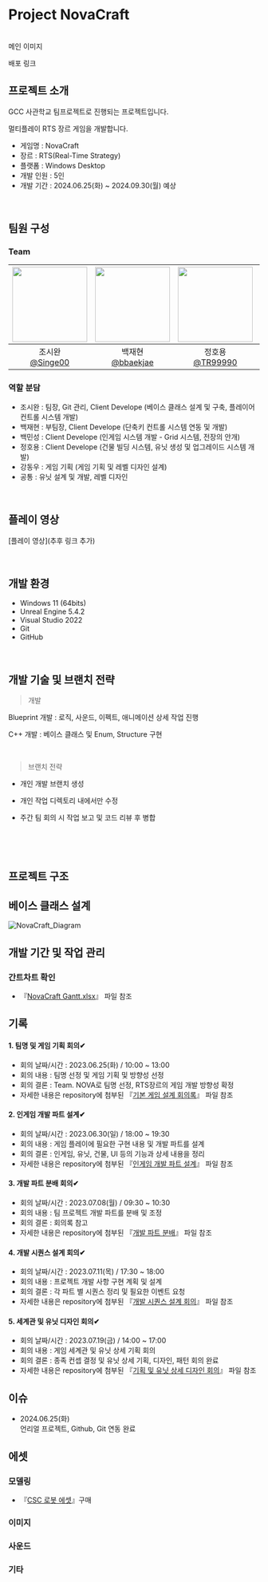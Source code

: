 # Project NovaCraft
<br/>
메인 이미지

배포
링크

## 프로젝트 소개
GCC 사관학교 팀프로젝트로 진행되는 프로젝트입니다.

멀티플레이 RTS 장르 게임을 개발합니다.

- 게임명 : NovaCraft
- 장르 : RTS(Real-Time Strategy)
- 플랫폼 : Windows Desktop
- 개발 인원 : 5인
- 개발 기간 : 2024.06.25(화) ~ 2024.09.30(월) 예상

<br/>

## 팀원 구성

### Team
|<img src="https://avatars.githubusercontent.com/u/103260185?v=4" width="150" height="150"/>|<img src="https://avatars.githubusercontent.com/u/110752012?v=4" width="150" height="150"/>|<img src="https://avatars.githubusercontent.com/u/173750469?v=4" width="150" height="150"/>|<img src="https://avatars.githubusercontent.com/u/95664246?v=4" width="150" height="150"/>|
|:-:|:-:|:-:|:-:|
|조시완<br/>[@Singe00](https://github.com/Singe00)|백재현<br/>[@bbaekjae](https://github.com/bbaekjae)|정호용<br/>[@TR99990](https://github.com/TR99990)|백민성<br/>[@minmonth](https://github.com/minmonth)|

### 역할 분담
- 조시완 : 팀장, Git 관리, Client Develope (베이스 클래스 설계 및 구축, 플레이어 컨트롤 시스템 개발)
- 백재현 : 부팀장, Client Develope (단축키 컨트롤 시스템 연동 및 개발)
- 백민성 : Client Develope (인게임 시스템 개발 - Grid 시스템, 전장의 안개)
- 정호용 : Client Develope (건물 빌딩 시스템, 유닛 생성 및 업그레이드 시스템 개발)
- 강동우 : 게임 기획 (게임 기획 및 레벨 디자인 설계)
- 공통   : 유닛 설계 및 개발, 레벨 디자인

<br/>

## 플레이 영상

[플레이 영상](추후 링크 추가)

<br/>

## 개발 환경
- Windows 11 (64bits)
- Unreal Engine 5.4.2
- Visual Studio 2022
- Git
- GitHub
 
<br/>

## 개발 기술 및 브랜치 전략

> 개발
  <p>Blueprint 개발  : 로직, 사운드, 이펙트, 애니메이션 상세 작업 진행</p>
  
  <p>C++ 개발   : 베이스 클래스 및 Enum, Structure 구현</p>
  <br/>
  
> 브랜치 전략
- 개인 개발 브랜치 생성
- 개인 작업 디렉토리 내에서만 수정
- 주간 팀 회의 시 작업 보고 및 코드 리뷰 후 병합

  <br/>
  
<br/>

## 프로젝트 구조

## 베이스 클래스 설계
![NovaCraft_Diagram](https://github.com/Singe00/NovaCraft/assets/103260185/ac830a1a-b793-432f-97ee-14fcb4ac7025)


## 개발 기간 및 작업 관리

### 간트차트 확인
- 『[NovaCraft Gantt.xlsx](https://github.com/user-attachments/files/16118383/NovaCraft.Gantt.xlsx)』 파일 참조

## 기록

#### 1. 팀명 및 게임 기획 회의✔
- 회의 날짜/시간 : 2023.06.25(화) / 10:00 ~ 13:00
- 회의 내용 : 팀명 선정 및 게임 기획 및 방향성 선정
- 회의 결론 : Team. NOVA로 팀명 선정, RTS장르의 게임 개발 방향성 확정
- 자세한 내용은 repository에 첨부된 『[기본 게임 설계 회의록](https://www.canva.com/design/DAGJGJLHwQY/e_ffbiNSFZW-HYwsCijtOA/view?utm_content=DAGJGJLHwQY&utm_campaign=designshare&utm_medium=link&utm_source=editor)』 파일 참조

#### 2. 인게임 개발 파트 설계✔
- 회의 날짜/시간 : 2023.06.30(일) / 18:00 ~ 19:30
- 회의 내용 : 게임 플레이에 필요한 구현 내용 및 개발 파트를 설계
- 회의 결론 : 인게임, 유닛, 건물, UI 등의 기능과 상세 내용을 정리
- 자세한 내용은 repository에 첨부된 『[인게임 개발 파트 설계](https://www.canva.com/design/DAGJm21AxXk/zGuZKcOxCjTdh1tVZLZ6Ig/view?utm_content=DAGJm21AxXk&utm_campaign=designshare&utm_medium=link&utm_source=editor)』 파일 참조

#### 3. 개발 파트 분배 회의✔
- 회의 날짜/시간 : 2023.07.08(월) / 09:30 ~ 10:30
- 회의 내용 : 팀 프로젝트 개발 파트를 분배 및 조정
- 회의 결론 : 회의록 참고
- 자세한 내용은 repository에 첨부된 『[개발 파트 분배](https://www.canva.com/design/DAGKpFelIzg/ClH2v5dzNfUCWBaH9dpu3A/view?utm_content=DAGKpFelIzg&utm_campaign=designshare&utm_medium=link&utm_source=editor)』 파일 참조

#### 4. 개발 시퀀스 설계 회의✔
- 회의 날짜/시간 : 2023.07.11(목) / 17:30 ~ 18:00
- 회의 내용 : 프로젝트 개발 사항 구현 계획 및 설계
- 회의 결론 : 각 파트 별 시퀀스 정리 및 필요한 이벤트 요청
- 자세한 내용은 repository에 첨부된 『[개발 시퀀스 설계 회의](https://www.canva.com/design/DAGKpGPWGtg/SzXDJxRqB458DHdE_MLMFg/view?utm_content=DAGKpGPWGtg&utm_campaign=designshare&utm_medium=link&utm_source=editor)』 파일 참조

#### 5. 세계관 및 유닛 디자인 회의✔
- 회의 날짜/시간 : 2023.07.19(금) / 14:00 ~ 17:00
- 회의 내용 : 게임 세계관 및 유닛 상세 기획 회의
- 회의 결론 : 종족 컨셉 결정 및 유닛 상세 기획, 디자인, 패턴 회의 완료
- 자세한 내용은 repository에 첨부된 『[기획 및 유닛 상세 디자인 회의](https://www.canva.com/design/DAGLZB1rNGY/VTtA8wVs6jg6cQdEmuA-3Q/view?utm_content=DAGLZB1rNGY&utm_campaign=designshare&utm_medium=link&utm_source=editor)』 파일 참조

## 이슈
- 2024.06.25(화)<br/>
  언리얼 프로젝트, Github, Git 연동 완료<br/>


## 에셋

### 모델링
- 『[CSC 로봇 에셋](https://www.unrealengine.com/id/login/api/login?client_id=43e2dea89b054198a703f6199bee6d5b&redirect_uri=https%3A%2F%2Fwww.unrealengine.com%2Fmarketplace%2Fen-US%2Fproduct%2Fcombat-systems-constructor%3FsessionInvalidated%3Dtrue&prompt=pass_through)』구매
### 이미지
### 사운드
### 기타
